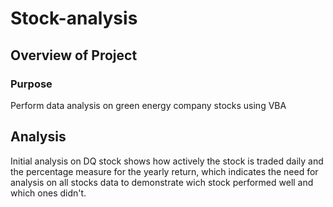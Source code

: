 # Stock-analysis
## Overview of Project
### Purpose
Perform data analysis on green energy company stocks using VBA
## Analysis 
Initial analysis on DQ stock shows how actively the stock is traded daily and the percentage measure for the yearly return, which indicates the need for analysis on all stocks data to demonstrate wich stock performed well and which ones didn't.


